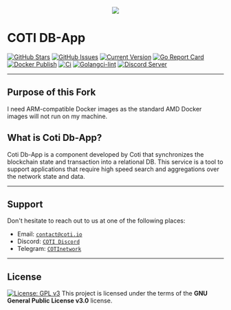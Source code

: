 <p align="center"><img src="/assets/logo-slogan-300x200.jpg"></p>

COTI DB-App
=============

[![GitHub Stars][star-badge]][star-url]
[![GitHub Issues][issues-badge]][issues-url]
[![Current Version][version-badge]][version-url]
[![Go Report Card][go-report-badge]][go-report-url]
[![Docker Publish][docker-publish-badge]][docker-publish-url]
[![Ci][ci-badge]][ci-url]
[![Golangci-lint][golangci-badge]][golangci-url]
[![Discord Server][discord-badge]][discord-url]

---

## Purpose of this Fork

I need ARM-compatible Docker images as the standard AMD Docker images will not run on my machine.

## What is Coti Db-App?

Coti Db-App is a component developed by Coti that synchronizes the blockchain state and transaction into a relational
DB. This service is a tool to support applications that require high speed search and aggregations over the network
state and data.


---

## Support

Don't hesitate to reach out to us at one of the following places:

- Email: <a href="https://coti.io/" target="_blank">`contact@coti.io`</a>
- Discord: <a href="https://discord.me/coti" target="_blank">`COTI Discord`</a>
- Telegram: <a href="https://t.me/COTInetwork" target="_blank">`COTInetwork`</a>

---

## License

[![License: GPL v3][license-badge]][license-url]
This project is licensed under the terms of the **GNU General Public License v3.0** license.


[star-badge]: https://img.shields.io/github/stars/coti-io/coti-db-app.svg
[star-url]: https://github.com/coti-io/coti-db-app/stargazers
[issues-badge]: https://img.shields.io/github/issues/coti-io/coti-db-app.svg
[issues-url]: https://github.com/coti-io/coti-db-app/issues
[version-badge]: https://img.shields.io/badge/version-0.9.0-green.svg
[version-url]: https://github.com/coti-io/coti-db-app/
[go-report-badge]: https://goreportcard.com/badge/github.com/coti-io/coti-db-app
[go-report-url]: https://goreportcard.com/report/github.com/coti-io/coti-db-app
[docker-publish-badge]: https://github.com/coti-io/coti-db-app/actions/workflows/publish.yml/badge.svg
[docker-publish-url]: https://github.com/coti-io/coti-db-app/actions/workflows/publish.yml
[ci-badge]: https://github.com/coti-io/coti-db-app/actions/workflows/ci.yml/badge.svg
[ci-url]: https://github.com/coti-io/coti-db-app/actions/workflows/ci.yml
[golangci-badge]: https://github.com/coti-io/coti-db-app/actions/workflows/golangci-lint.yml/badge.svg
[golangci-url]: https://github.com/coti-io/coti-db-app/actions/workflows/golangci-lint.yml
[discord-badge]: https://img.shields.io/discord/386571547508473876.svg
[discord-url]: https://discord.me/coti
[license-badge]: https://img.shields.io/badge/License-GPLv3-blue.svg
[license-url]: https://www.gnu.org/licenses/gpl-3.0
